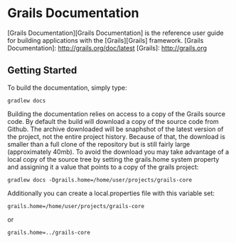 Grails Documentation
===

[Grails Documentation][Grails Documentation] is the reference user guide for building applications with the [Grails][Grails] framework.
[Grails Documentation]: http://grails.org/doc/latest
[Grails]: http://grails.org

Getting Started
---

To build the documentation, simply type:

	gradlew docs

Building the documentation relies on access to a copy of the Grails source code.  By default the build will download a copy of the source code from Github.  The archive downloaded will be snaphshot of the latest version of the project, not the entire project history.  Because of that, the download is smaller than a full clone of the repository but is still fairly large (approximately 40mb).  To avoid the download you may take advantage of a local copy of the source tree by setting the grails.home system property and assigning it a value that points to a copy of the grails project:

	gradlew docs -Dgrails.home=/home/user/projects/grails-core

Additionally you can create a local.properties file with this variable set:

	grails.home=/home/user/projects/grails-core

or

	grails.home=../grails-core
